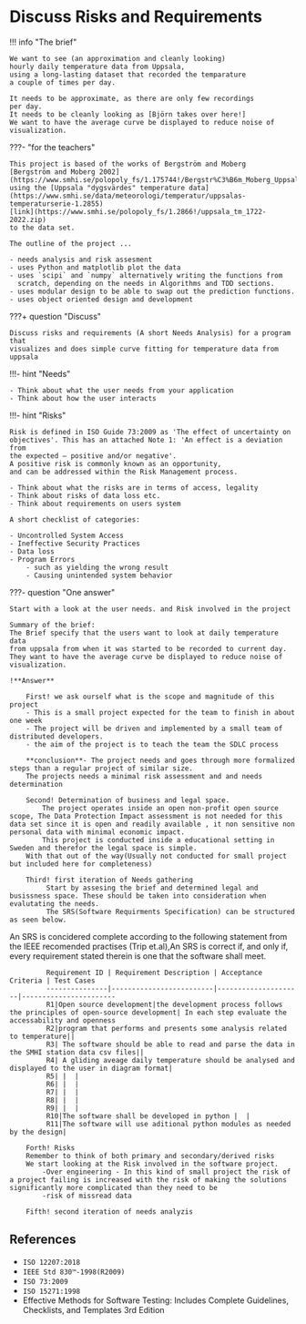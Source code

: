 # Discuss Risks and Requirements

!!! info "The brief"

    We want to see (an approximation and cleanly looking)
    hourly daily temperature data from Uppsala,
    using a long-lasting dataset that recorded the temparature
    a couple of times per day.

    It needs to be approximate, as there are only few recordings
    per day.
    It needs to be cleanly looking as [Björn takes over here!]
    We want to have the average curve be displayed to reduce noise of visualization.

???- "for the teachers"

    This project is based of the works of Bergström and Moberg
    [Bergström and Moberg 2002](https://www.smhi.se/polopoly_fs/1.175744!/Bergstr%C3%B6m_Moberg_Uppsala.pdf),
    using the [Uppsala "dygsvärdes" temperature data](https://www.smhi.se/data/meteorologi/temperatur/uppsalas-temperaturserie-1.2855)
    [link](https://www.smhi.se/polopoly_fs/1.2866!/uppsala_tm_1722-2022.zip)
    to the data set.

    The outline of the project ...

    - needs analysis and risk assesment
    - uses Python and matplotlib plot the data
    - uses `scipi` and `numpy` alternatively writing the functions from
      scratch, depending on the needs in Algorithms and TDD sections.
    - uses modular design to be able to swap out the prediction functions.
    - uses object oriented design and development


???+ question "Discuss"

    Discuss risks and requirements (A short Needs Analysis) for a program that
    visualizes and does simple curve fitting for temperature data from uppsala

!!!- hint "Needs"

    - Think about what the user needs from your application
    - Think about how the user interacts


!!!- hint "Risks"

    Risk is defined in ISO Guide 73:2009 as 'The effect of uncertainty on
    objectives'. This has an attached Note 1: 'An effect is a deviation from
    the expected — positive and/or negative'.
    A positive risk is commonly known as an opportunity,
    and can be addressed within the Risk Management process.

    - Think about what the risks are in terms of access, legality
    - Think about risks of data loss etc.
    - Think about requirements on users system

    A short checklist of categories:

    - Uncontrolled System Access
    - Ineffective Security Practices
    - Data loss
    - Program Errors
        - such as yielding the wrong result
        - Causing unintended system behavior


???- question "One answer"

    Start with a look at the user needs. and Risk involved in the project

    Summary of the brief:
    The Brief specify that the users want to look at daily temperature data
    from uppsala from when it was started to be recorded to current day.
    They want to have the average curve be displayed to reduce noise of visualization.

    !**Answer**

        First! we ask ourself what is the scope and magnitude of this project
        - This is a small project expected for the team to finish in about one week
        - The project will be driven and implemented by a small team of distributed developers.
        - the aim of the project is to teach the team the SDLC process

        **conclusion**- The project needs and goes through more formalized steps than a regular project of similar size.
        The projects needs a minimal risk assessment and and needs determination

        Second! Determination of business and legal space.
            The project operates inside an open non-profit open source scope, The Data Protection Impact assessment is not needed for this data set since it is open and readily available , it non sensitive non personal data with minimal economic impact.
            This project is conducted inside a educational setting in Sweden and therefor the legal space is simple.
        With that out of the way(Usually not conducted for small project but included here for completeness)

        Third! first iteration of Needs gathering
             Start by assesing the brief and determined legal and busissness space. These should be taken into consideration when evalutating the needs. 
             The SRS(Software Requirments Specification) can be structured as seen below.
An SRS is concidered complete according to the following statement from the IEEE recomended practises (Trip et.al),An SRS is correct if, and only if, every requirement stated therein is one that the software shall meet.
             

             Requirement ID | Requirement Description | Acceptance Criteria | Test Cases
             ---------------|-------------------------|---------------------|-----------------------
             R1|Open source development|the development process follows the principles of open-source development| In each step evaluate the accessability and openness
             R2|program that performs and presents some analysis related to temperature||
             R3| The software should be able to read and parse the data in the SMHI station data csv files||
             R4| A gliding aveage daily temperature should be analysed and displayed to the user in diagram format|
             R5| |  |    
             R6| |  |
             R7| |  |
             R8| |  |
             R9| |  |
             R10|The software shall be developed in python |  |
             R11|The software will use aditional python modules as needed by the design|
             
        Forth! Risks
        Remember to think of both primary and secondary/derived risks
        We start looking at the Risk involved in the software project.
            -Over engineering - In this kind of small project the risk of a project failing is increased with the risk of making the solutions significantly more complicated than they need to be
            -risk of missread data

        Fifth! second iteration of needs analyzis


## References

- `ISO 12207:2018`
- `IEEE Std 830™-1998(R2009)`
- `ISO 73:2009`
- `ISO 15271:1998`
- Effective Methods for Software Testing: Includes Complete Guidelines,
  Checklists, and Templates 3rd Edition
